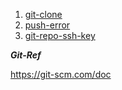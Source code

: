 

1. [git-clone](https://github.com/rio-ke/linux-learn/blob/main/git/git-clone.md)
2. [push-error](https://github.com/rio-ke/linux-learn/blob/main/git/push-error.md)
3. [git-repo-ssh-key](https://github.com/rio-ke/workman/blob/main/git/git-ssh-key.md)


**_Git-Ref_**

https://git-scm.com/doc
